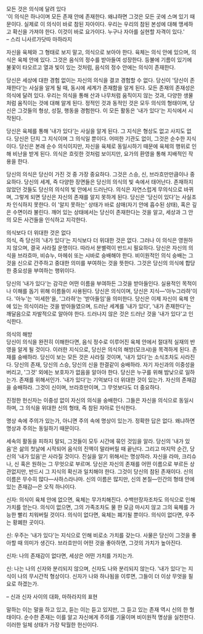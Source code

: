 모든 것은 의식에 달려 있다  
'이 의식은 하나이며 모든 존재 안에 존재한다.
왜냐하면 그것은 모든 곳에 스며 있기 때문이다.
실제로 이 의식이 바로 참된 자아이다.
우리는 우리의 참된 본성에 대해 맹세하고 확신을 가져야 한다.
이것이 바로 요가이다.
누구나 자아를 실현할 자격이 있다.'  
– 스리 니사르가닷따 마하라지  

자신을 육체와 그 형태로 보지 말고,
의식으로 보아야 한다.
육체는 의식 안에 있으며,
의식은 육체 안에 있다.
그것은 음식의 정수를 받아들여 성장한다.
등불에 기름이 있기에 불꽃이 타오르고 열과 빛이 있는 것처럼,
음식의 정수 안에는 의식이 존재한다.
 

당신은 세상에 대한 경험 없이는 자신의 의식을 결코 경험할 수 없다.
당신이 '당신이 존재한다'는 사실을 알게 될 때,
동시에 세계가 존재함을 알게 된다.
모든 존재의 존재성은 의식에 달려 있다.
우리는 의식을 통해 산과 나무처럼 움직이지 않는 것과,
다양한 생물처럼 움직이는 것에 대해 알게 된다.
정적인 것과 동적인 것은 모두 의식의 형태이며,
당신은 그것들의 형상,
성질,
행동을 경험한다.
이 모든 활동은 '내가 있다'는 지식에서 시작된다.
 

당신은 육체를 통해 '내가 있다'는 사실을 알게 된다.
그 지식은 형상도 없고 사지도 없다.
당신은 단지 그 지식이며 그 의식일 뿐이다.
어떠한 기관도 없이,
그것은 순수한 지식이다.
당신은 본래 순수 의식이지만,
자신을 육체로 동일시하기 때문에 육체의 행위로 인해 비난을 받게 된다.
의식은 흐릿한 것처럼 보이지만,
요가의 환영을 통해 지배적인 작용을 한다.
 

당신의 의식은 당신이 가진 것 중 가장 중요하다.
그것은 스승,
신,
브라흐만만큼이나 중요하다.
당신의 세계,
즉 다양한 장면들은 당신의 의식의 빛 속에서 태어난다.
존재하지 않았던 것들도 당신의 의식의 빛 안에서 드러난다.
의식은 자연스럽게 무의식으로 바뀌며,
그렇게 되면 당신은 자신의 존재를 알지 못하게 된다.
당신은 '당신이 있다'는 사실조차 인식하지 못한다.
이 '알지 못하는' 상태가 바로 삼매(자기 안에 흡수된 상태),
혹은 깊은 수면이라 불린다.
깨어 있는 상태에서는 당신이 존재한다는 것을 알고,
세상과 그 안의 모든 사건들을 인식하고 지각한다.
 

의식보다 더 위대한 것은 없다  
의식,
즉 당신의 '내가 있다'는 지식보다 더 위대한 것은 없다.
그러나 이 의식은 영원하지 않으며,
결국 사라질 운명이다.
따라서 분별력이 반드시 필요하다.
당신은 자신의 의식을 브라흐마,
비슈누,
마헤쉬 또는 시바로 숭배해야 한다.
비이원적인 의식 숭배는 그것을 신으로 간주하고 중대한 의미를 부여하는 것을 뜻한다.
그것은 당신의 의식에 합당한 중요성을 부여하는 행위이다.
 

당신의 '내가 있다'는 감각은 어떤 이름을 부여하든 그것을 받아들인다.
실용적인 목적이나 이해를 돕기 위해 이름들이 사용된다.
당신은 의식이며,
당신은 지식—'아누그라하'이다.
'아누'는 '미세한'을,
'그라하'는 '받아들임'을 의미한다.
당신은 이제 자신이 육체 안에 있는 의식이라는 것을 받아들였으며,
드러난 세계를 '내가 있다',
'내가 존재한다'는 깨달음으로 자발적으로 알아야 한다.
드러나지 않은 것은 드러난 것을 '내가 있다'고 인식한다.
 

의식의 해방  
당신이 의식을 완전히 이해한다면,
음식 정수로 이루어진 육체 안에서 절대적 실재의 반영을 알게 될 것이다.
이러한 지식으로,
당신은 의식의 해방(모크샤)을 목격하게 된다.
존재를 숭배하라.
당신이 보는 모든 것은 사라질 것이며,
'내가 있다'는 소식조차도 사라진다.
당신의 존재,
당신의 스승,
당신의 신을 한결같이 숭배하라.
자기 자신과의 이중성을 버리고,
'그것' 외에는 보호자가 없음을 알아야 한다.
당신은 누구를 위해 밤낮으로 일하는가.
존재를 위해서인가.
'내가 있다'는 기억보다 더 위대한 것이 있는가.
자신의 존재감을 숭배하라.
그것이 신이며,
브라흐만이며,
그 무엇보다도 더 중요하다.
 

진정한 헌신자는 이중성 없이 자신의 의식을 숭배한다.
그들은 자신을 의식으로 동일시하며,
그 의식을 위대한 신의 형태,
즉 참된 자아로 인식한다.
 

명상 속에 주의가 있는가,
아니면 주의 속에 명상이 있는가.
정확한 답은 없다.
왜냐하면 명상과 주의는 동일하기 때문이다.
 

세속의 활동을 피하지 말되,
그것들이 모두 시간에 묶인 것임을 알라.
당신의 '내가 있음'은 삶의 첫날에 시작되어 음식의 진액이 말라버릴 때 끝난다.
그리고 마지막 순간,
당신의 '내가 있음'은 사라질 것이다.
진실을 알기 위해서는 명상하라.
자신을 라마,
크리슈나,
신 혹은 원하는 그 무엇으로 부르며.
당신은 자신의 존재를 어떤 이름으로 부르든 상관없지만,
반드시 그 지식의 확신과 일치해야 한다.
그것이 당신의 참된 존재이다.
신의 이름은 무수히 많다—사하스라나마.
신의 이름은 많지만,
신의 본질—인간의 형태 안에 있는 존재감—은 오직 하나이다.
 

신자: 의식이 육체 안에 없으면,
육체는 무가치해진다.
수백만장자조차도 의식으로 인해 가치를 얻는다.
의식이 없으면,
그의 가족조차도 물 한 모금 마시지 않고 그의 육체를 가능한 빨리 치워버릴 것이다.
의식이 없다면,
육체는 폐기될 뿐이다.
의식이 없다면,
우주는 황폐한 곳이다.
 
신: 우주는 '내가 있다'는 지식으로 인해 비로소 가치를 갖는다.
사물은 당신이 그것을 좋아할 때 의미가 생긴다.
브라흐만이 어떤 것을 좋아하면,
그것의 가치가 높아진다.
 
신자: 나의 존재감이 없다면,
세상은 어떤 가치를 가지는가.
 
신: 나는 나의 신자와 분리되지 않으며,
신자도 나와 분리되지 않는다.
'내가 있다'는 지식이 나의 무시간적 형상이다.
신자가 나와 하나됨을 이루면,
그들이 더 이상 무엇을 필요로 하겠는가.
 

– 신과 신자 사이의 대화,
마하라지의 표현  

말하는 이는 말을 하고 있고,
듣는 이는 듣고 있지만,
그 듣고 있는 존재 역시 신의 한 형태이다.
순수한 존재는 이를 알고 자신에게 주의를 기울이며 비이원적 명상을 실천한다.
이러한 일체 상태가 가장 탁월한 헌신이다.